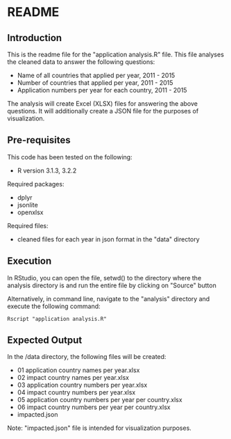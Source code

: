 README
======

Introduction
------------
This is the readme file for the "application analysis.R" file. This file analyses the cleaned data to answer the following questions:

- Name of all countries that applied per year, 2011 - 2015
- Number of countries that applied per year, 2011 - 2015
- Application numbers per year for each country, 2011 - 2015

The analysis will create Excel (XLSX) files for answering the above questions. It will additionally create a JSON file for the purposes of visualization.

Pre-requisites
--------------
This code has been tested on the following:

- R version 3.1.3, 3.2.2

Required packages:
- dplyr
- jsonlite
- openxlsx

Required files:
- cleaned files for each year in json format in the "data" directory

Execution
---------
In RStudio, you can open the file, setwd() to the directory where the analysis directory is and run the entire file by clicking on "Source" button

Alternatively, in command line, navigate to the "analysis" directory and execute the following command:

```
Rscript "application analysis.R"
```

Expected Output
---------------
In the /data directory, the following files will be created:
- 01 application country names per year.xlsx
- 02 impact country names per year.xlsx
- 03 application country numbers per year.xlsx
- 04 impact country numbers per year.xlsx
- 05 application country numbers per year per country.xlsx
- 06 impact country numbers per year per country.xlsx
- impacted.json

Note: "impacted.json" file is intended for visualization purposes.
